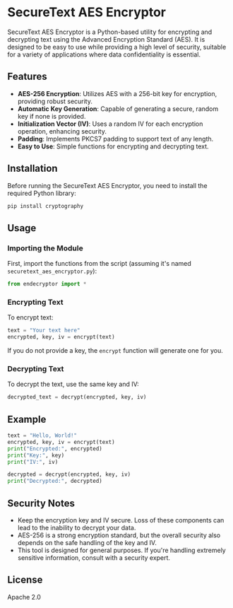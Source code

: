 # SecureText AES Encryptor

SecureText AES Encryptor is a Python-based utility for encrypting and decrypting text using the Advanced Encryption Standard (AES). It is designed to be easy to use while providing a high level of security, suitable for a variety of applications where data confidentiality is essential.

## Features

- **AES-256 Encryption**: Utilizes AES with a 256-bit key for encryption, providing robust security.
- **Automatic Key Generation**: Capable of generating a secure, random key if none is provided.
- **Initialization Vector (IV)**: Uses a random IV for each encryption operation, enhancing security.
- **Padding**: Implements PKCS7 padding to support text of any length.
- **Easy to Use**: Simple functions for encrypting and decrypting text.

## Installation

Before running the SecureText AES Encryptor, you need to install the required Python library:

```bash
pip install cryptography
```

## Usage

### Importing the Module

First, import the functions from the script (assuming it's named `securetext_aes_encryptor.py`):

```python
from endecryptor import *
```

### Encrypting Text

To encrypt text:

```python
text = "Your text here"
encrypted, key, iv = encrypt(text)
```

If you do not provide a key, the `encrypt` function will generate one for you.

### Decrypting Text

To decrypt the text, use the same key and IV:

```python
decrypted_text = decrypt(encrypted, key, iv)
```

## Example

```python
text = "Hello, World!"
encrypted, key, iv = encrypt(text)
print("Encrypted:", encrypted)
print("Key:", key)
print("IV:", iv)

decrypted = decrypt(encrypted, key, iv)
print("Decrypted:", decrypted)
```

## Security Notes

- Keep the encryption key and IV secure. Loss of these components can lead to the inability to decrypt your data.
- AES-256 is a strong encryption standard, but the overall security also depends on the safe handling of the key and IV.
- This tool is designed for general purposes. If you're handling extremely sensitive information, consult with a security expert.

## License

Apache 2.0

